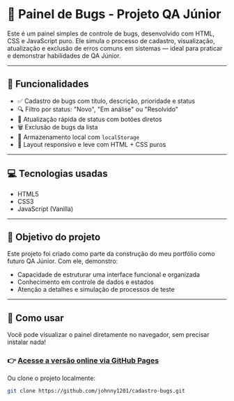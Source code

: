 # 🐞 Painel de Bugs - Projeto QA Júnior

Este é um painel simples de controle de bugs, desenvolvido com HTML, CSS e JavaScript puro. Ele simula o processo de cadastro, visualização, atualização e exclusão de erros comuns em sistemas — ideal para praticar e demonstrar habilidades de QA Júnior.

---

## 🎯 Funcionalidades

- ✅ Cadastro de bugs com título, descrição, prioridade e status
- 🔍 Filtro por status: "Novo", "Em análise" ou "Resolvido"
- 🔄 Atualização rápida de status com botões diretos
- 🗑️ Exclusão de bugs da lista
- 💾 Armazenamento local com `localStorage`
- 🎨 Layout responsivo e leve com HTML + CSS puros

---

## 💻 Tecnologias usadas

- HTML5
- CSS3
- JavaScript (Vanilla)

---

## 🧪 Objetivo do projeto

Este projeto foi criado como parte da construção do meu portfólio como futuro QA Júnior. Com ele, demonstro:

- Capacidade de estruturar uma interface funcional e organizada
- Conhecimento em controle de dados e estados
- Atenção a detalhes e simulação de processos de teste

---

## 🚀 Como usar

Você pode visualizar o painel diretamente no navegador, sem precisar instalar nada!

### 👉 [Acesse a versão online via GitHub Pages](https://johnny1201.github.io/cadastro-bugs/) 

Ou clone o projeto localmente:
```bash
git clone https://github.com/johnny1201/cadastro-bugs.git

